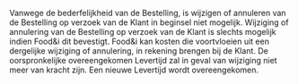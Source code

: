 Vanwege de bederfelijkheid van de Bestelling, is wijzigen of annuleren van de Bestelling op verzoek van de Klant in beginsel niet mogelijk. Wijziging of annulering van de Bestelling op verzoek van de Klant is slechts mogelijk indien Food&i dit bevestigt. Food&i kan kosten die voortvloeien uit een dergelijke wijziging of annulering, in rekening brengen bij de Klant. De oorspronkelijke overeengekomen Levertijd zal in geval van wijziging niet meer van kracht zijn. Een nieuwe Levertijd wordt overeengekomen.
